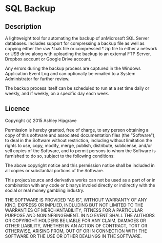 SQL Backup
=======

Description
--------

A lightweight tool for automating the backup of anMicrosoft SQL Server databases. Includes support for compressing a backup file as well as copying either the raw *.bak file or compressed *.zip file to either a network or USB drive along with uploading the backup to an external FTP Server, Dropbox account or Google Drive account.

Any errors during the backup process are captured in the Windows Application Event Log and can optionally be emailed to a System Administrator for further review.

The backup process itself can be scheduled to run at a set time daily or weekly, and if weekly, on a specific day each week.

Licence
--------
Copyright (c) 2015 Ashley Hipgrave

Permission is hereby granted, free of charge, to any person obtaining a copy of
this software and associated documentation files (the "Software"), to deal in
the Software without restriction, including without limitation the rights to
use, copy, modify, merge, publish, distribute, sublicense, and/or sell copies of
the Software, and to permit persons to whom the Software is furnished to do so,
subject to the following conditions:

The above copyright notice and this permission notice shall be included in all
copies or substantial portions of the Software. 

This project/source and derivative works can not be used as a part of or in 
combination with any code or binarys involed directly or indirectly with the 
social or real money gambling industry.

THE SOFTWARE IS PROVIDED "AS IS", WITHOUT WARRANTY OF ANY KIND, EXPRESS OR
IMPLIED, INCLUDING BUT NOT LIMITED TO THE WARRANTIES OF MERCHANTABILITY, FITNESS
FOR A PARTICULAR PURPOSE AND NONINFRINGEMENT. IN NO EVENT SHALL THE AUTHORS OR
COPYRIGHT HOLDERS BE LIABLE FOR ANY CLAIM, DAMAGES OR OTHER LIABILITY, WHETHER
IN AN ACTION OF CONTRACT, TORT OR OTHERWISE, ARISING FROM, OUT OF OR IN
CONNECTION WITH THE SOFTWARE OR THE USE OR OTHER DEALINGS IN THE SOFTWARE.
